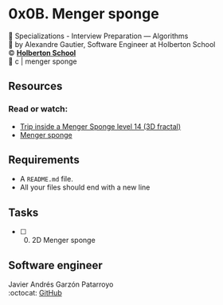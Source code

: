 # 0x0B. Menger sponge
:open_file_folder: Specializations - Interview Preparation ― Algorithms  
:bust_in_silhouette: by Alexandre Gautier, Software Engineer at Holberton School  
:copyright: **[Holberton School](https://www.holbertonschool.com/)**  
:bookmark: c | menger sponge

## Resources
### Read or watch:
* [Trip inside a Menger Sponge level 14 (3D fractal)](https://youtu.be/d-dI_pu_Z0g)
* [Menger sponge](https://en.wikipedia.org/wiki/Menger_sponge)

## Requirements
* A ```README.md``` file.
* All your files should end with a new line

## Tasks
* [ ] 0. 2D Menger sponge

## Software engineer
Javier Andrés Garzón Patarroyo  
:octocat: [GitHub](https://github.com/javierandresgp/)
